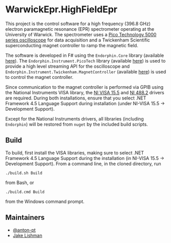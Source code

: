 # WarwickEpr.HighFieldEpr

This project is the control software for a high frequency (396.8 GHz) electron
paramagnetic resonance (EPR) spectrometer operating at the University of
Warwick. The spectrometer uses a [Pico Technology 5000 series
oscilloscope][PS5000] for data acquisition and a Twickenham Scientific
superconducting magnet controller to ramp the magnetic field.

The software is developed in F# using the `Endorphin.Core` library (available
[here][Endorphin.Core]). The `Endorphin.Instrument.PicoTech` library (available
[here][Endorphin.Instrument.PicoTech]) is used to provide a high level streaming
API for the oscilloscope and `Endorphin.Instrument.Twickenham.MagnetController`
(available [here][Endorphin.Instrument.Twickenham.MagnetController]) is used to
control the magnet controller.

Since communication to the magnet controller is performed via GPIB using the
National Instruments VISA library, the [NI VISA 15.5][NI-VISA] and [NI
488.2][NI-488.2] drivers are required. During both installations, ensure that
you select .NET Framework 4.5 Language Support during installation (under
NI-VISA 15.5 -> Development Support).

Except for the National Instruments drivers, all libraries (including
`Endorphin`) will be restored from `nuget` by the included build scripts.


## Build

To build, first install the VISA libraries, making sure to select .NET Framework
4.5 Language Support during the installation (in NI-VISA 15.5 -> Development
Support).  From a command line, in the cloned directory, run
```
./build.sh Build
```
from Bash, or
```
./build.cmd Build
```
from the Windows command prompt.


## Maintainers

- [@anton-pt](https://twitter.com/anton-pt)
- [Jake Lishman](https://github.com/jakelishman)

[Endorphin.Core]: https://warwickepr.github.io/Endorphin.Core
[Endorphin.Instrument.PicoTech]: https://warwickepr.github.io/Endorphin.Instrument.PicoTech
[Endorphin.Instrument.Twickenham.MagnetController]: https://warwickepr.github.io/Endorphin.Instrument.Twickenham.MagnetController
[PS5000]: https://www.picotech.com/oscilloscope/5000/flexible-resolution-oscilloscope
[NI-VISA]: http://www.ni.com/download/ni-visa-15.5/5846/en/
[NI-488.2]: http://www.ni.com/download/ni-488.2-15.5/5859/en/

